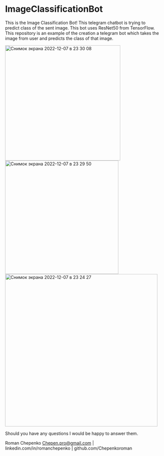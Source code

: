 # ImageClassificationBot
This is the Image Classification Bot! This telegram chatbot is trying to predict class of the sent image. This bot uses ResNet50 from TensorFlow. This repository is an example of the creation a telegram bot which takes the image from user and predicts the class of that image.



<img width="375" alt="Снимок экрана 2022-12-07 в 23 30 08" src="https://user-images.githubusercontent.com/35574101/206520208-e9cf42ef-af12-49ad-94b1-b0604d6e6d84.png">
<img width="369" alt="Снимок экрана 2022-12-07 в 23 29 50" src="https://user-images.githubusercontent.com/35574101/206520213-3117b1f0-6433-4b6f-98cf-55e13513602f.png">
<img width="496" alt="Снимок экрана 2022-12-07 в 23 24 27" src="https://user-images.githubusercontent.com/35574101/206520214-cb4d1408-1445-43e7-b794-fc5e39df4ea8.png">



Should you have any questions I would be happy to answer them. 

Roman Chepenko
Chepen.pro@gmail.com | linkedin.com/in/romanchepenko | github.com/Chepenkoroman
